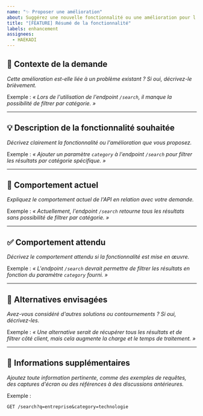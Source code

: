 ```yaml
---
name: "✨ Proposer une amélioration"
about: Suggérez une nouvelle fonctionnalité ou une amélioration pour l'API.
title: "[FEATURE] Résumé de la fonctionnalité"
labels: enhancement
assignees:
  - HAEKADI
---
```


## 🧩 Contexte de la demande

*Cette amélioration est-elle liée à un problème existant ? Si oui, décrivez-le brièvement.*

Exemple : *« Lors de l'utilisation de l'endpoint `/search`, il manque la possibilité de filtrer par catégorie. »*

---

## 💡 Description de la fonctionnalité souhaitée

*Décrivez clairement la fonctionnalité ou l'amélioration que vous proposez.*

Exemple : *« Ajouter un paramètre `category` à l'endpoint `/search` pour filtrer les résultats par catégorie spécifique. »*

---

## 🔄 Comportement actuel

*Expliquez le comportement actuel de l'API en relation avec votre demande.*

Exemple : *« Actuellement, l'endpoint `/search` retourne tous les résultats sans possibilité de filtrer par catégorie. »*

---

## ✅ Comportement attendu

*Décrivez le comportement attendu si la fonctionnalité est mise en œuvre.*

Exemple : *« L'endpoint `/search` devrait permettre de filtrer les résultats en fonction du paramètre `category` fourni. »*

---

## 🔁 Alternatives envisagées

*Avez-vous considéré d'autres solutions ou contournements ? Si oui, décrivez-les.*

Exemple : *« Une alternative serait de récupérer tous les résultats et de filtrer côté client, mais cela augmente la charge et le temps de traitement. »*

---

## 📎 Informations supplémentaires

*Ajoutez toute information pertinente, comme des exemples de requêtes, des captures d'écran ou des références à des discussions antérieures.*

Exemple :

```http
GET /search?q=entreprise&category=technologie
